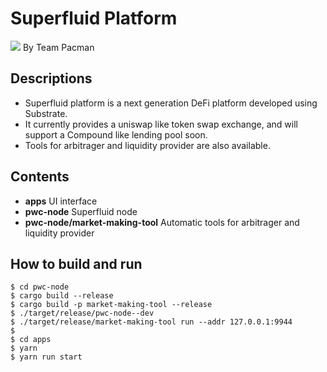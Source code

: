 # Superfluid Platform
![](https://github.com/Satoshi-Kusumoto/pwc/raw/master/apps/packages/app-superfluid/src/images/logo.jpg)
By Team Pacman
## Descriptions
- Superfluid platform is a next generation DeFi platform developed using Substrate.  
- It currently provides a uniswap like token swap exchange, and will support a Compound like lending pool soon.  
- Tools for arbitrager and liquidity provider are also available.

## Contents
- **apps** UI interface  
- **pwc-node** Superfluid node  
- **pwc-node/market-making-tool** Automatic tools for arbitrager and liquidity provider  

## How to build and run

```
$ cd pwc-node
$ cargo build --release
$ cargo build -p market-making-tool --release
$ ./target/release/pwc-node--dev
$ ./target/release/market-making-tool run --addr 127.0.0.1:9944
$ 
$ cd apps
$ yarn
$ yarn run start
```
